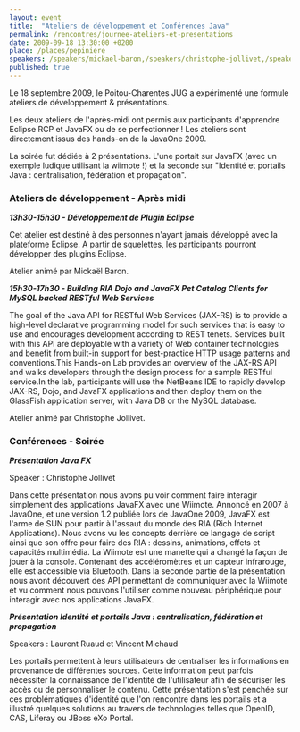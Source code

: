 ```yaml
---
layout: event
title:  "Ateliers de développement et Conférences Java"
permalink: /rencontres/journee-ateliers-et-presentations
date: 2009-09-18 13:30:00 +0200
place: /places/pepiniere
speakers: /speakers/mickael-baron,/speakers/christophe-jollivet,/speakers/laurent-ruaud,/speakers/vincent-michaud
published: true
---
```


Le 18 septembre 2009, le Poitou-Charentes JUG a expérimenté une formule ateliers de développement & présentations.

Les deux ateliers de l'après-midi ont permis aux participants d'apprendre Eclipse RCP et JavaFX ou de se perfectionner ! Les ateliers sont directement issus des hands-on de la JavaOne 2009.

La soirée fut dédiée à 2 présentations. L'une portait sur JavaFX (avec un exemple ludique utilisant la wiimote !) et la seconde sur "Identité et portails Java : centralisation, fédération et propagation".

### Ateliers de développement - Après midi

***13h30-15h30 - Développement de Plugin Eclipse***

Cet atelier est destiné à des personnes n'ayant jamais développé avec la plateforme Eclipse. A partir de squelettes, les participants pourront développer des plugins Eclipse.

Atelier animé par Mickaël Baron.

***15h30-17h30 - Building RIA Dojo and JavaFX Pet Catalog Clients for MySQL backed RESTful Web Services***

The goal of the Java API for RESTful Web Services (JAX-RS) is to provide a high-level declarative programming model for such services that is easy to use and encourages development according to REST tenets. Services built with this API are deployable with a variety of Web container technologies and benefit from built-in support for best-practice HTTP usage patterns and conventions.This Hands-on Lab provides an overview of the JAX-RS API and walks developers through the design process for a sample RESTful service.In the lab, participants will use the NetBeans IDE to rapidly develop JAX-RS, Dojo, and JavaFX applications and then deploy them on the GlassFish application server, with Java DB or the MySQL database.

Atelier animé par Christophe Jollivet.


### Conférences - Soirée

***Présentation Java FX***

Speaker : Christophe Jollivet

Dans cette présentation nous avons pu voir comment faire interagir simplement des applications JavaFX avec une Wiimote. Annoncé en 2007 à JavaOne, et une version 1.2 publiée lors de JavaOne 2009, JavaFX est l'arme de SUN pour partir à l'assaut du monde des RIA (Rich Internet Applications). Nous avons vu les concepts derrière ce langage de script ainsi que son offre pour faire des RIA : dessins, animations, effets et capacités multimédia. La Wiimote est une manette qui a changé la façon de jouer à la console. Contenant des accéléromètres et un capteur infrarouge, elle est accessible via Bluetooth. Dans la seconde partie de la présentation nous avont découvert des API permettant de communiquer avec la Wiimote et vu comment nous pouvons l'utiliser comme nouveau périphérique pour interagir avec nos applications JavaFX.

***Présentation Identité et portails Java : centralisation, fédération et propagation***

Speakers : Laurent Ruaud et Vincent Michaud

Les portails permettent à leurs utilisateurs de centraliser les informations en provenance de différentes sources. Cette information peut parfois nécessiter la connaissance de l'identité de l'utilisateur afin de sécuriser les accès ou de personnaliser le contenu. Cette présentation s'est penchée sur ces problématiques d'identité que l'on rencontre dans les portails et a illustré quelques solutions au travers de technologies telles que OpenID, CAS, Liferay ou JBoss eXo Portal.